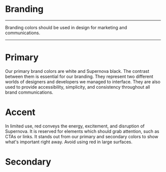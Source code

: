 
# Branding

---

Branding colors should be used in design for marketing and communications.

---

# Primary

Our primary brand colors are white and Supernova black. The contrast between them is essential for our branding. They represent two different worlds of designers and developers we managed to interface. They are also used to provide accessibility, simplicity, and consistency throughout all brand communications.

# Accent

In limited use, red conveys the energy, excitement, and disruption of Supernova. It is reserved for elements which should grab attention, such as CTAs or links. It stands out from our primary and secondary colors to show what's important right away. Avoid using red in large surfaces.

# Secondary